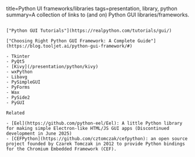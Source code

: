 title=Python UI frameworks/libraries
tags=presentation, library, python
summary=A collection of links to (and on) Python GUI libraries/frameworks.
~~~~~~

["Python GUI Tutorials"](https://realpython.com/tutorials/gui/)

["Choosing Right Python GUI Framework: A Complete Guide"](https://blog.tooljet.ai/python-gui-framework/#)

- Tkinter
- PyQt5
- [Kivy](/presentation/python/kivy)
- wxPython
- Libavg
- PySimpleGUI
- PyForms
- Wax
- PySide2
- PyGUI

Related

- [Eel](https://github.com/python-eel/Eel): A little Python library for making simple Electron-like HTML/JS GUI apps (Discontinued development in June 2025)
- [CEFPython](https://github.com/cztomczak/cefpython): an open source project founded by Czarek Tomczak in 2012 to provide Python bindings for the Chromium Embedded Framework (CEF).

